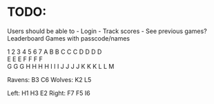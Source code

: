 # TODO:
Users should be able to
    - Login
    - Track scores
    - See previous games?
Leaderboard
Games with passcode/names



1 2 3 4 5 6 7
      A
    B   B
  C   C   C
D   D   D   D   
  E   E   E
F   F   F   F   
  G   G   G
H   H   H   H
  I   I   I
J   J   J   J
  K   K   K
    L   L
      M


Ravens: B3 C6
Wolves: K2 L5

Left: H1 H3 E2
Right: F7 F5 I6
